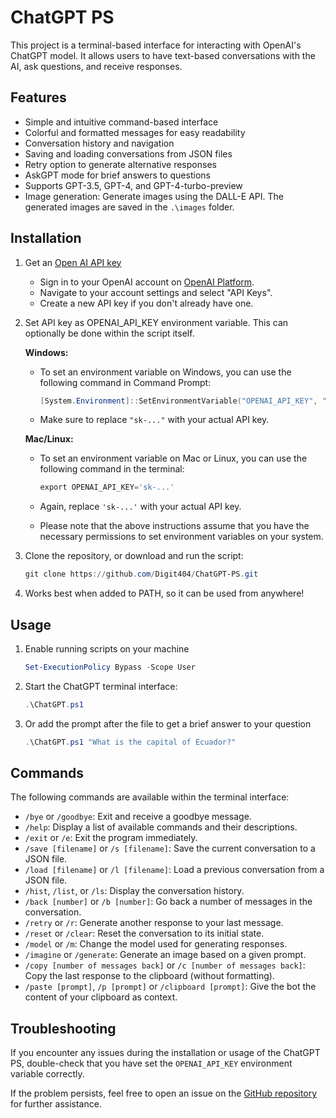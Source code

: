 # ChatGPT PS

This project is a terminal-based interface for interacting with OpenAI's ChatGPT model. It allows users to have text-based conversations with the AI, ask questions, and receive responses.

## Features

- Simple and intuitive command-based interface
- Colorful and formatted messages for easy readability
- Conversation history and navigation
- Saving and loading conversations from JSON files
- Retry option to generate alternative responses
- AskGPT mode for brief answers to questions
- Supports GPT-3.5, GPT-4, and GPT-4-turbo-preview
- Image generation: Generate images using the DALL-E API. The generated images are saved in the `.\images` folder.

## Installation

1. Get an [Open AI API key](https://platform.openai.com/account/api-keys)
	- Sign in to your OpenAI account on [OpenAI Platform](https://platform.openai.com/).
	- Navigate to your account settings and select "API Keys".
	- Create a new API key if you don't already have one.

2. Set API key as OPENAI_API_KEY environment variable. This can optionally be done within the script itself.

	**Windows:**
	- To set an environment variable on Windows, you can use the following command in Command Prompt:

		```powershell
		[System.Environment]::SetEnvironmentVariable("OPENAI_API_KEY", "sk-...", "User")
		```

	- Make sure to replace `"sk-..."` with your actual API key.

	**Mac/Linux:**
	- To set an environment variable on Mac or Linux, you can use the following command in the terminal:

		```powershell
		export OPENAI_API_KEY='sk-...'
		```

	- Again, replace `'sk-...'` with your actual API key.

	- Please note that the above instructions assume that you have the necessary permissions to set environment variables on your system.

3. Clone the repository, or download and run the script:

	```powershell
	git clone https://github.com/Digit404/ChatGPT-PS.git
	```

4. Works best when added to PATH, so it can be used from anywhere!

## Usage

1. Enable running scripts on your machine

	```powershell
	Set-ExecutionPolicy Bypass -Scope User
	```

1. Start the ChatGPT terminal interface:

	```powershell
	.\ChatGPT.ps1
	```

2. Or add the prompt after the file to get a brief answer to your question

	```powershell
	.\ChatGPT.ps1 "What is the capital of Ecuador?"
	```

## Commands

The following commands are available within the terminal interface:

- `/bye` or `/goodbye`: Exit and receive a goodbye message.
- `/help`: Display a list of available commands and their descriptions.
- `/exit` or `/e`: Exit the program immediately.
- `/save [filename]` or `/s [filename]`: Save the current conversation to a JSON file.
- `/load [filename]` or `/l [filename]`: Load a previous conversation from a JSON file.
- `/hist`, `/list`, or `/ls`: Display the conversation history.
- `/back [number]` or `/b [number]`: Go back a number of messages in the conversation.
- `/retry` or `/r`: Generate another response to your last message.
- `/reset` or `/clear`: Reset the conversation to its initial state.
- `/model` or `/m`: Change the model used for generating responses.
- `/imagine` or `/generate`: Generate an image based on a given prompt.
- `/copy [number of messages back]` or `/c [number of messages back]`: Copy the last response to the clipboard (without formatting).
- `/paste [prompt]`, `/p [prompt]` or `/clipboard [prompt]`: Give the bot the content of your clipboard as context.

## Troubleshooting

If you encounter any issues during the installation or usage of the ChatGPT PS, double-check that you have set the `OPENAI_API_KEY` environment variable correctly.

If the problem persists, feel free to open an issue on the [GitHub repository](https://github.com/Digit404/ChatGPT-PS/issues) for further assistance.